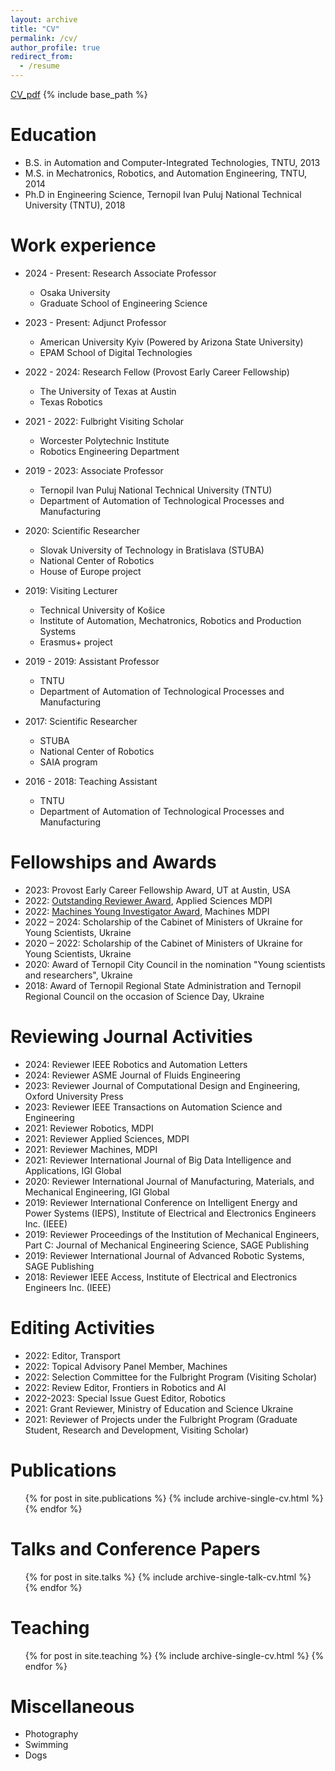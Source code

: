 ```yaml
---
layout: archive
title: "CV"
permalink: /cv/
author_profile: true
redirect_from:
  - /resume
---
```

[CV_pdf](http://romanMykhailyshyn.github.io/files/CV_Mykhailyshyn.pdf)
{% include base_path %}

Education
======
* B.S. in Automation and Computer-Integrated Technologies, TNTU, 2013
* M.S. in Mechatronics, Robotics, and Automation Engineering, TNTU, 2014
* Ph.D in Engineering Science, Ternopil Ivan Puluj National Technical University (TNTU), 2018

Work experience
======
* 2024 - Present: Research Associate Professor
  * Osaka University
  * Graduate School of Engineering Science

* 2023 - Present: Adjunct Professor
  * American University Kyiv (Powered by Arizona State University)
  * EPAM School of Digital Technologies

* 2022 - 2024: Research Fellow (Provost Early Career Fellowship)
  * The University of Texas at Austin
  * Texas Robotics

* 2021 - 2022: Fulbright Visiting Scholar
  * Worcester Polytechnic Institute
  * Robotics Engineering Department

* 2019 - 2023: Associate Professor
  * Ternopil Ivan Puluj National Technical University (TNTU)
  * Department of Automation of Technological Processes and Manufacturing

* 2020: Scientific Researcher
  * Slovak University of Technology in Bratislava (STUBA)
  * National Center of Robotics
  * House of Europe project

* 2019: Visiting Lecturer
  * Technical University of Košice
  * Institute of Automation, Mechatronics, Robotics and Production Systems
  * Erasmus+ project

* 2019 - 2019: Assistant Professor
  * TNTU
  * Department of Automation of Technological Processes and Manufacturing

* 2017: Scientific Researcher
  * STUBA
  * National Center of Robotics
  * SAIA program

* 2016 - 2018: Teaching Assistant
  * TNTU
  * Department of Automation of Technological Processes and Manufacturing

Fellowships and Awards
======
* 2023:        Provost Early Career Fellowship Award, UT at Austin, USA
* 2022:        [Outstanding Reviewer Award](https://www.mdpi.com/journal/applsci/awards.pdf/0/pdf_90_2022_9_award_63fef0febc0be.pdf?fbclid=IwAR1hqFYUn4YRLYuzbXs5k1IU4mCQL5M9UbDPKaresFUKN-PkovGi9Szcia0), Applied Sciences MDPI
* 2022:        [Machines Young Investigator Award](https://www.mdpi.com/journal/machines/awards/1779), Machines MDPI
* 2022 – 2024: Scholarship of the Cabinet of Ministers of Ukraine for Young Scientists, Ukraine
* 2020 – 2022: Scholarship of the Cabinet of Ministers of Ukraine for Young Scientists, Ukraine
* 2020:        Award of Ternopil City Council in the nomination "Young scientists and researchers", Ukraine
* 2018:        Award of Ternopil Regional State Administration and Ternopil Regional Council on the occasion of Science Day, Ukraine

Reviewing Journal Activities
======
* 2024: Reviewer IEEE Robotics and Automation Letters
* 2024: Reviewer ASME Journal of Fluids Engineering
* 2023: Reviewer Journal of Computational Design and Engineering, Oxford University Press
* 2023: Reviewer IEEE Transactions on Automation Science and Engineering
* 2021: Reviewer Robotics, MDPI
* 2021: Reviewer Applied Sciences, MDPI
* 2021: Reviewer Machines, MDPI
* 2021: Reviewer International Journal of Big Data Intelligence and Applications, IGI Global
* 2020: Reviewer International Journal of Manufacturing, Materials, and Mechanical Engineering, IGI Global
* 2019: Reviewer International Conference on Intelligent Energy and Power Systems (IEPS), Institute of Electrical and Electronics Engineers Inc. (IEEE)
* 2019: Reviewer Proceedings of the Institution of Mechanical Engineers, Part C: Journal of Mechanical Engineering Science, SAGE Publishing
* 2019: Reviewer International Journal of Advanced Robotic Systems, SAGE Publishing
* 2018: Reviewer IEEE Access, Institute of Electrical and Electronics Engineers Inc. (IEEE)

Editing Activities
======
* 2022: Editor, Transport
* 2022: Topical Advisory Panel Member, Machines
* 2022:  Selection Committee for the Fulbright Program (Visiting Scholar)
* 2022: Review Editor, Frontiers in Robotics and AI
* 2022-2023:   Special Issue Guest Editor, Robotics
* 2021:  Grant Reviewer, Ministry of Education and Science Ukraine
* 2021:  Reviewer of Projects under the Fulbright Program (Graduate Student, Research and Development, Visiting Scholar)




Publications
======
  <ul>{% for post in site.publications %}
    {% include archive-single-cv.html %}
  {% endfor %}</ul>
  
Talks and Conference Papers
======
  <ul>{% for post in site.talks %}
    {% include archive-single-talk-cv.html %}
  {% endfor %}</ul>
  
Teaching
======
  <ul>{% for post in site.teaching %}
    {% include archive-single-cv.html %}
  {% endfor %}</ul>
  
Miscellaneous
======
* Photography
* Swimming
* Dogs
